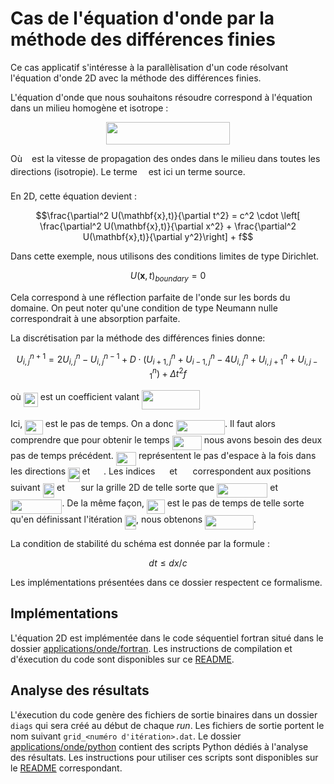 # Cas de l'équation d'onde par la méthode des différences finies

Ce cas applicatif s'intéresse à la parallèlisation d'un code résolvant
l'équation d'onde 2D avec la méthode des différences finies.

L'équation d'onde que nous souhaitons résoudre correspond à l'équation dans un milieu homogène et isotrope :
<p align="center"><img src="https://rawgit.com/in	git@github.com:Maison-de-la-Simulation/HPC-DFE-Paris-Saclay/year-2020-2021/.extra//93c102b192a379c9a1541a17339633ee.svg?invert_in_darkmode" align=middle width=197.04135pt height=35.777445pt/></p>
Où <img src="https://rawgit.com/in	git@github.com:Maison-de-la-Simulation/HPC-DFE-Paris-Saclay/year-2020-2021/.extra//3e18a4a28fdee1744e5e3f79d13b9ff6.svg?invert_in_darkmode" align=middle width=7.113876000000004pt height=14.155350000000013pt/> est la vitesse de propagation des ondes dans le milieu dans toutes les directions (isotropie).
Le terme <img src="https://rawgit.com/in	git@github.com:Maison-de-la-Simulation/HPC-DFE-Paris-Saclay/year-2020-2021/.extra//190083ef7a1625fbc75f243cffb9c96d.svg?invert_in_darkmode" align=middle width=9.817500000000004pt height=22.831379999999992pt/> est ici un terme source.

En 2D, cette équation devient :
```math
\frac{\partial^2 U(\mathbf{x},t)}{\partial t^2} = c^2 \cdot \left[ \frac{\partial^2 U(\mathbf{x},t)}{\partial x^2}  + \frac{\partial^2 U(\mathbf{x},t)}{\partial y^2}\right] + f
```

Dans cette exemple, nous utilisons des conditions limites de type Dirichlet.
```math
U(\mathbf{x},t)_{boundary} = 0
```
Cela correspond à une réflection parfaite de l'onde sur les bords du domaine.
On peut noter qu'une condition de type Neumann nulle correspondrait à une absorption parfaite.

La discrétisation par la méthode des différences finies donne:
```math
U^{n+1}_{i,j} = 2 U^{n}_{i,j} - U^{n-1}_{i,j} + D  \cdot \left( U^{n}_{i+1,j} + U^{n}_{i-1,j} - 4 U^{n}_{i,j} + U^{n}_{i,j+1} + U^{n}_{i,j-1}  \right) + \Delta t ^2 f
```
où <img src="https://rawgit.com/in	git@github.com:Maison-de-la-Simulation/HPC-DFE-Paris-Saclay/year-2020-2021/.extra//c81c4840e92800e7ff99e5e3cd60ed4e.svg?invert_in_darkmode" align=middle width=23.198670000000003pt height=22.831379999999992pt/> est un coefficient valant <img src="https://rawgit.com/in	git@github.com:Maison-de-la-Simulation/HPC-DFE-Paris-Saclay/year-2020-2021/.extra//6eacc39a814e2cc2610a6146ebc26297.svg?invert_in_darkmode" align=middle width=92.833125pt height=31.360889999999984pt/>

Ici, <img src="https://rawgit.com/in	git@github.com:Maison-de-la-Simulation/HPC-DFE-Paris-Saclay/year-2020-2021/.extra//f7d46579966c0776a4ee06b2a64b0234.svg?invert_in_darkmode" align=middle width=28.767255000000002pt height=22.831379999999992pt/> est le pas de temps. On a donc <img src="https://rawgit.com/in	git@github.com:Maison-de-la-Simulation/HPC-DFE-Paris-Saclay/year-2020-2021/.extra//713282bc8540effe774c90aff9bf7edf.svg?invert_in_darkmode" align=middle width=78.35982pt height=22.831379999999992pt/>. Il faut alors comprendre que pour obtenir le temps <img src="https://rawgit.com/in	git@github.com:Maison-de-la-Simulation/HPC-DFE-Paris-Saclay/year-2020-2021/.extra//0d2a747a7bdaf44ca8311123afc6d55c.svg?invert_in_darkmode" align=middle width=47.30979pt height=22.831379999999992pt/>
nous avons besoin des deux pas de temps précédent.
<img src="https://rawgit.com/in	git@github.com:Maison-de-la-Simulation/HPC-DFE-Paris-Saclay/year-2020-2021/.extra//c787a616fbd76e9c6c23bb63a746d835.svg?invert_in_darkmode" align=middle width=32.226150000000004pt height=22.831379999999992pt/> représentent le pas d'espace à la fois dans les directions <img src="https://rawgit.com/in	git@github.com:Maison-de-la-Simulation/HPC-DFE-Paris-Saclay/year-2020-2021/.extra//be12a978e6d1bafbac7cb59d0d63d3ba.svg?invert_in_darkmode" align=middle width=18.527520000000003pt height=22.831379999999992pt/> et <img src="https://rawgit.com/in	git@github.com:Maison-de-la-Simulation/HPC-DFE-Paris-Saclay/year-2020-2021/.extra//c7dea865aff30fe079cee413fde80793.svg?invert_in_darkmode" align=middle width=17.781720000000004pt height=22.831379999999992pt/>.
Les indices <img src="https://rawgit.com/in	git@github.com:Maison-de-la-Simulation/HPC-DFE-Paris-Saclay/year-2020-2021/.extra//db08780ad2ba9746939e86b175ce5161.svg?invert_in_darkmode" align=middle width=14.795715000000003pt height=22.831379999999992pt/> et <img src="https://rawgit.com/in	git@github.com:Maison-de-la-Simulation/HPC-DFE-Paris-Saclay/year-2020-2021/.extra//8bfa4e773baaafee75f9b9e78a22a43a.svg?invert_in_darkmode" align=middle width=16.84287pt height=22.831379999999992pt/> correspondent aux positions suivant <img src="https://rawgit.com/in	git@github.com:Maison-de-la-Simulation/HPC-DFE-Paris-Saclay/year-2020-2021/.extra//be12a978e6d1bafbac7cb59d0d63d3ba.svg?invert_in_darkmode" align=middle width=18.527520000000003pt height=22.831379999999992pt/> et <img src="https://rawgit.com/in	git@github.com:Maison-de-la-Simulation/HPC-DFE-Paris-Saclay/year-2020-2021/.extra//c7dea865aff30fe079cee413fde80793.svg?invert_in_darkmode" align=middle width=17.781720000000004pt height=22.831379999999992pt/>
sur la grille 2D de telle sorte que <img src="https://rawgit.com/in	git@github.com:Maison-de-la-Simulation/HPC-DFE-Paris-Saclay/year-2020-2021/.extra//56cf14a9459efcebf4fe3e20aa316ea2.svg?invert_in_darkmode" align=middle width=81.07407pt height=22.831379999999992pt/> et <img src="https://rawgit.com/in	git@github.com:Maison-de-la-Simulation/HPC-DFE-Paris-Saclay/year-2020-2021/.extra//ed47dc1eaf7c938c0695701dc69b6046.svg?invert_in_darkmode" align=middle width=82.37542499999999pt height=22.831379999999992pt/>.
De la même façon, <img src="https://rawgit.com/in	git@github.com:Maison-de-la-Simulation/HPC-DFE-Paris-Saclay/year-2020-2021/.extra//f7d46579966c0776a4ee06b2a64b0234.svg?invert_in_darkmode" align=middle width=28.767255000000002pt height=22.831379999999992pt/> est le pas de temps de telle sorte qu'en
définissant l'itération <img src="https://rawgit.com/in	git@github.com:Maison-de-la-Simulation/HPC-DFE-Paris-Saclay/year-2020-2021/.extra//fbdb696db6a1b0322aa20999d63696f2.svg?invert_in_darkmode" align=middle width=18.207915000000003pt height=22.831379999999992pt/>, nous obtenons <img src="https://rawgit.com/in	git@github.com:Maison-de-la-Simulation/HPC-DFE-Paris-Saclay/year-2020-2021/.extra//d26936ddd4b2a81ce158189288fb89ce.svg?invert_in_darkmode" align=middle width=77.56831500000001pt height=22.831379999999992pt/>.

La condition de stabilité du schéma est donnée par la formule :
```math
dt \leq dx / c
```

Les implémentations présentées dans ce dossier respectent ce formalisme.

## Implémentations

L'équation 2D est implémentée dans le code séquentiel fortran situé dans le dossier [applications/onde/fortran](./fortran/).
Les instructions de compilation et d'éxecution du code sont disponibles sur ce [README](./fortran/README.md).

## Analyse des résultats

L'éxecution du code genère des fichiers de sortie binaires dans un dossier `diags`
qui sera créé au début de chaque *run*.
Les fichiers de sortie portent le nom suivant `grid_<numéro d'itération>.dat`.
Le dossier [applications/onde/python](./python/`) contient des scripts Python
dédiés à l'analyse des résultats.
Les instructions pour utiliser ces scripts sont disponibles sur le [README](./python/README.md) correspondant.
